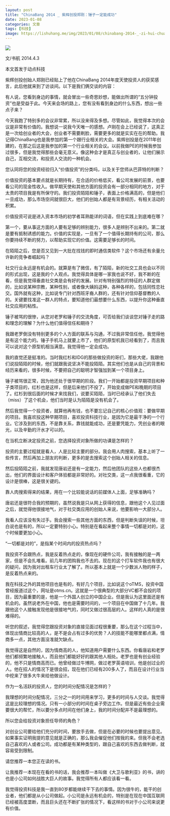 ```yaml
---
layout: post
title: "ChinaBang 2014 _ 紫辉创投郑刚：锤子一定能成功"
date: 2023-01-08
categories: 文章
tags: [科技]
image: https://lishuhang.me/img/2023/01/08/chinabang-2014-_-zi-hui-chuang/01.jpg
---
```


![](https://lishuhang.me/img/2023/01/08/chinabang-2014-_-zi-hui-chuang/01.jpg)

文/书航 2014.4.3

本文首发于动点科技

紫辉创投创始人郑刚已经贴上了他在ChinaBang 2014年度天使投资人的获奖感言，此后他就来到了访谈间。以下是我们俩交谈的内容：

有人说，您看到身边的事情，就会冒出一些奇思妙想，能做出所谓的“五分钟投资”也是受益于此。今天来会场的路上，您有没有看到身边的什么东西，想出一些点子来？

今天我跑了特别多的会议非常累，所以没来得及多想。尽管如此，我觉得本次的会议是非常有价值的。我想说一说我今天唯一的感想。卢刚在会上已经说了，这真正是一次给创业者的大会，创业者不需要刷脸，需要更多的就是实实在在的帮助。我记得ChinaBang也是我参加的第一个跟行业相关的大会。紫辉创投是在2011年创建的，在那之后这是我参加的第一个行业相关的会议。以前我做PE的时候我参加过很多，但是我觉得那些会毫无意义。像这种会才是真正与创业者的，让他们展示自己，互相交流，和投资人交流的一种机会。

您认同将您的投资经验归入“价值投资”的分类吗，以及关于您师从巴菲特的判断？

价值投资的基本要点就是长期持有，在合适的价格低买，看公司发展的前景，也要看公司的现金性收入。做早期天使和其他方面的投资会有一部分相同的地方，对于太贵的项目我是有所保守的。我们投资陌陌和锤子，表面上价格满高的，但是他们一旦成功，那么市场空间就很巨大，他们的创始人都是有背景经历，有相关活动的积累。

价值投资可说是进入资本市场的初学者耳熟能详的词语，但在实践上到底难在哪？

第一个，要从事这方面的人要有足够的辨别能力，很多人是辨别不出来的。第二就是要有抵制诱惑的能力。价值的实现是，一旦有了一个值得长期持有的公司，那么你要持续不断的努力，以帮助实现它的价值。这需要足够长的时间。

在陌陌之后，您是否又见到一大批在找钱的即时通信类软件？这个市场还有余量允许新的竞争者崛起吗？

社交行业永远是有机会的。就算是有了微信，有了陌陌，新的社交工具也会以不同的形式出现，这是我的个人观点。我觉得具体是哪一家我也说不好，我不断的在看，但是我觉得垂直社交类是会有好的发展。针对有特别强烈的特征的人群定做的，比如说某种宗教，某种性别，或者像大姨妈这种，各种各样的，包括同性恋社交。国外就有这种，比如说专门针对西班牙裔人群的，还有针对信仰基督教的人的。关键要找准这一群人的特点，要知道他们最想要什么东西，以提升你这种垂直社交应用的粘性。

锤子被骂的很惨，从您对老罗和锤子的交流角度，可否给我们谈谈您对锤子走的路和理念的理解？为什么他们值得信任和期待？

我跟老罗倒没有特别更多的个人方面的联系与沟通，不过我非常信任他，我觉得他是有这个能力的。锤子手机马上就要上市了，他们的原型机我已经看到了，而且我可以说对这个原型机相当满意。我觉得他一定会成功。

我的直觉还是挺准的。当时我红杉和IDG的那些做投资的哥们，那些大佬，我跟他们说投陌陌的时候，他们就跟我说坚决不能投陌陌。其实他们也是从自己的背景和经历来看的，很多时候，不要把自己的聪明才智强加到某一个项目身上。

锤子被骂很正常，因为他还处于很早期的阶段。我们一开始都是投资早期项目和种子类项目的，红杉也是这样，但是后来他们不投了，开始变成做PE和晚期的项目了。红杉到很后面的时候才来找我们，说要买陌陌，当时已经承认了他们失去（miss）了这个机会，他们当时是认为陌陌是没有机会了。

然后我觉得一个投资者，就算他再有钱，也不要忘记自己的核心价值观：要做早期的项目。我喜欢投这种早期项目，喜欢投资科技行业，是因为它是最干净的一个行业。它涉及到的东西，不是靠关系，靠钱就能成功，还是要凭能力，凭创业者的眼光，以及辛勤的汗水才可以的。

在当机立断决定投资之前，您选择投资对象所做的功课是怎样的？

投资的主要过程就是看人，人是比较主要的部分。我会用人肉搜索，基本上听了一些传言，然后再加上朋友的判断，更多的是去搜索这个创始人相关的信息。

然后投陌陌之前，我就发现唐岩还是有一定能力，然后他团队的这些人也都很杰出，他们的界面设计和客户体验都是非常好的。对社交类，这一点我很看重，它的设计是很棒，这是很关键的。

靠人肉搜索得来的结果，用在一个比较能说话的前媒体人上面，足够准确吗？

唐岩还是很符合我的预期的，虽然说我是只从网上获得的信息，跟他这个人见过面之后，就觉得他很接地气，对于社交类应用的创始人来说，他要影响一大部分人。

我看人应该没有失过手。我会搜索一些其他方面的东西，但是判断失误的时候，坦白说也是有的，所以一定要特别小心。特别是在看起来整个事情一切都是对的，这个时候要更加小心。

“一切都是对的”，是指某个时间内的投资热点吗？

我投资不会跟热点，我是反着热点走的，像现在的硬件公司，我有接触的是一两家，但是不会扎堆看。前几年的团购我也不去的。现在的这个打车软件我也有很大的疑问，因为我对出租车行业太了解了。所以基本上就是一个少数派人物的样子，是反着热点来的。

我在科技之外的其他项目也是有的，有好几个项目，比如说这个oTMS，投资中国曾经报道过这个，网址是otms.cn。这就是一个很典型的大部分VC都不会投的项目，因为最重要的是，他是一个外国人创立的中国企业。但是我认为这里面还是有机会的。虽然说老外在中国，他也是需要时间的，一个项目在中国做了十几年。我跟他这个人接触发现他是很接地气的，同时又做过很高层的人。这样的人真的是很难得的。

听您的叙述，我觉得您跟投资对象的直接见面过程很重要，那么在这个过程当中，体现出情商比较高的人，是不是会占有过多的优势？人的技能不能哪里都点满，情商多一点，其他方面没准就欠缺点。

我觉得这是自然的，因为情商高的人，他知道用户需要什么东西。你看唐岩和老罗他们都频繁地接触人，而且他们都能好好的跟其他人相处。老罗也是有创业经验的，他不只是情商高而已。他曾经做过牛博网，做过老罗英语培训，他是创过业的人。他在招人的情况下是很会招，现在他们已经有200多人了，而且在设计行业当中挖来了很多大牛来给他做设计。

作为一名活跃的投资人，您的时间分配情况是怎样的？

我理想的时间分配情况，三分之一的时间用来学习，更多的时间与人交谈。我觉得这是比较理想的情况。只有一小部分的时间在桌子旁边工作。但是最近有些企业需要很大的帮忙，所以要分多点时间在他们身上，我的时间分配并不是最理想的。

所以您会给投资对象担任导师的角色？

对创业公司要给他们充分的时间，要放手去做，但是在必要的时候也要提出意见。如果事实证明我提的意见就是正确的，那么我会催促他们按我的来。但我不会老选自己喜欢的人或者公司。成功都是有某种类型的，跟自己喜欢的东西去做判断，就容易受到限制。

请您推荐一本您正在读的书。

让我推荐一本现在在看的书的话，我会推荐一本叫做《大卫与歌利亚》的书，讲的也是小公司如何战胜大巨人的故事。我觉得所有人都应该看一看。

我觉得投资科技是我一直到80岁都能继续干下去的事情。因为很牛的，能干的创业者，他们都是从小公司做起。小公司是永远有机会的，特别是在现在中国互联网已经被高度垄断，而且巨头还在不断扩张的情况下，看这样的书对于小公司来说更有价值。